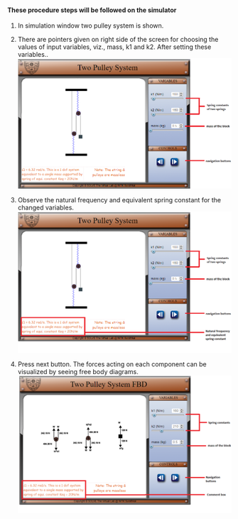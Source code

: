 #### These procedure steps will be followed on the simulator

1. In simulation window two pulley system is shown.
2. There are pointers given on right side of the screen for choosing the values of input variables, viz., mass, k1 and k2. After setting these variables..
![alt text](images/pulley1.png)<br>

3. Observe the natural frequency and equivalent spring constant for the changed variables.
![alt text](images/pulley2.png)<br>

4. Press next button. The forces acting on each component can be visualized by seeing free body diagrams.
![alt text](images/pulley3.png)<br>
